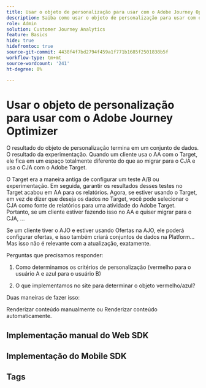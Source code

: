 ```yaml
---
title: Usar o objeto de personalização para usar com o Adobe Journey Optimizer
description: Saiba como usar o objeto de personalização para usar com o Adobe Journey Optimizer
role: Admin
solution: Customer Journey Analytics
feature: Basics
hide: true
hidefromtoc: true
source-git-commit: 4438f4f7bd2794f459a1f771b1685f2501838b5f
workflow-type: tm+mt
source-wordcount: '241'
ht-degree: 0%

---
```


# Usar o objeto de personalização para usar com o Adobe Journey Optimizer

O resultado do objeto de personalização termina em um conjunto de dados. O resultado da experimentação. Quando um cliente usa o AA com o Target, ele fica em um espaço totalmente diferente do que ao migrar para o CJA e usa o CJA com o Adobe Target.

O Target era a maneira antiga de configurar um teste A/B ou experimentação. Em seguida, garantir os resultados desses testes no Target acabou em AA para os relatórios. Agora, se estiver usando o Target, em vez de dizer que deseja os dados no Target, você pode selecionar o CJA como fonte de relatórios para uma atividade do Adobe Target. Portanto, se um cliente estiver fazendo isso no AA e quiser migrar para o CJA, ...

Se um cliente tiver o AJO e estiver usando Ofertas na AJO, ele poderá configurar ofertas, e isso também criará conjuntos de dados na Platform... Mas isso não é relevante com a atualização, exatamente.



Perguntas que precisamos responder:

1. Como determinamos os critérios de personalização (vermelho para o usuário A e azul para o usuário B)

1. O que implementamos no site para determinar o objeto vermelho/azul?


Duas maneiras de fazer isso:

Renderizar conteúdo manualmente ou Renderizar conteúdo automaticamente.


## Implementação manual do Web SDK


## Implementação do Mobile SDK





## Tags

